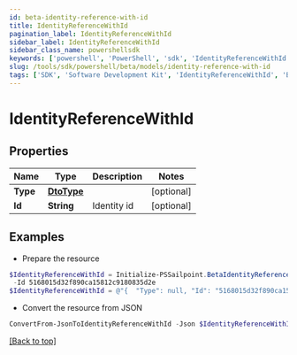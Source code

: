 ```yaml
---
id: beta-identity-reference-with-id
title: IdentityReferenceWithId
pagination_label: IdentityReferenceWithId
sidebar_label: IdentityReferenceWithId
sidebar_class_name: powershellsdk
keywords: ['powershell', 'PowerShell', 'sdk', 'IdentityReferenceWithId', 'BetaIdentityReferenceWithId'] 
slug: /tools/sdk/powershell/beta/models/identity-reference-with-id
tags: ['SDK', 'Software Development Kit', 'IdentityReferenceWithId', 'BetaIdentityReferenceWithId']
---
```



# IdentityReferenceWithId

## Properties

Name | Type | Description | Notes
------------ | ------------- | ------------- | -------------
**Type** | [**DtoType**](dto-type) |  | [optional] 
**Id** | **String** | Identity id | [optional] 

## Examples

- Prepare the resource
```powershell
$IdentityReferenceWithId = Initialize-PSSailpoint.BetaIdentityReferenceWithId  -Type null `
 -Id 5168015d32f890ca15812c9180835d2e
$IdentityReferenceWithId = @"{  "Type": null, "Id": "5168015d32f890ca15812c9180835d2e" }"@
```

- Convert the resource from JSON
```powershell
ConvertFrom-JsonToIdentityReferenceWithId -Json $IdentityReferenceWithId
```


[[Back to top]](#) 

